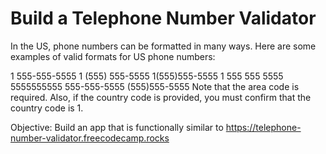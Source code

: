 # Build a Telephone Number Validator

In the US, phone numbers can be formatted in many ways. Here are some examples of valid formats for US phone numbers:

1 555-555-5555
1 (555) 555-5555
1(555)555-5555
1 555 555 5555
5555555555
555-555-5555
(555)555-5555
Note that the area code is required. Also, if the country code is provided, you must confirm that the country code is 1.

Objective: Build an app that is functionally similar to https://telephone-number-validator.freecodecamp.rocks
